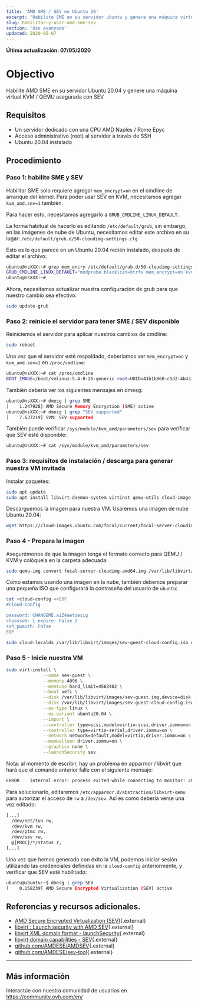 ```yaml
---
title: 'AMD SME / SEV en Ubuntu 20'
excerpt: 'Habilite SME en su servidor ubuntu y genere una máquina virtual SEV'
slug: habilitar-y-usar-amd-sme-sev
section: 'Uso avanzado'
updated: 2020-05-07
---
```


**Última actualización: 07/05/2020**

# Objectivo

Habilite AMD SME en su servidor Ubuntu 20.04 y genere una máquina virtual KVM / QEMU asegurada con SEV

## Requisitos

- Un servidor dedicado con una CPU AMD Naples / Rome Epyc
-  Acceso administrativo (root) al servidor a través de SSH
-  Ubuntu 20.04 instalado

## Procedimiento

### Paso 1: habilite SME y SEV

Habilitar SME solo requiere agregar `mem_encrypt=on` en el cmdline de arranque del kernel. Para poder usar SEV en KVM, necesitamos agregar `kvm_amd.sev=1` también.

Para hacer esto, necesitamos agregarlo a `GRUB_CMDLINE_LINUX_DEFAULT`.

La forma habitual de hacerlo es editando `/etc/default/grub`, sin embargo, en las imágenes de nube de Ubuntu, necesitamos editar este archivo en su lugar: `/etc/default/grub.d/50-cloudimg-settings.cfg`

Esto es lo que parece en un Ubuntu 20.04 recién instalado, después de editar el archivo:

```sh
ubuntu@nsXXX:~# grep mem_encry /etc/default/grub.d/50-cloudimg-settings.cfg
GRUB_CMDLINE_LINUX_DEFAULT="modprobe.blacklist=btrfs mem_encrypt=on kvm_amd.sev=1"
ubuntu@nsXXX:~#
```

Ahora, necesitamos actualizar nuestra configuración de grub para que nuestro cambio sea efectivo:

```sh
sudo update-grub
```

### Paso 2: reinicie el servidor para tener SME / SEV disponible

Reiniciemos el servidor para aplicar nuestros cambios de cmdline:

```sh
sudo reboot
```

Una vez que el servidor esté respaldado, deberíamos ver `mem_encrypt=on` y `kvm_amd.sev=1` en `/proc/cmdline`:

```sh
ubuntu@nsXXX:~# cat /proc/cmdline
BOOT_IMAGE=/boot/vmlinuz-5.4.0-26-generic root=UUID=41b1b860-c5d2-4b43-a7e5-cb45c2f44e08 ro vga=normal nomodeset modprobe.blacklist=btrfs mem_encrypt=on kvm_amd.sev=1
```

También debería ver los siguientes mensajes en dmesg:

```sh
ubuntu@nsXXX:~# dmesg | grep SME
[    1.247928] AMD Secure Memory Encryption (SME) active
ubuntu@nsXXX:~# dmesg | grep "SEV supported"
[    7.637219] SVM: SEV supported
```

También puede verificar `/sys/module/kvm_amd/parameters/sev` para verificar que SEV esté disponible:

```sh
ubuntu@nsXXX:~# cat /sys/module/kvm_amd/parameters/sev
```

### Paso 3: requisitos de instalación / descarga para generar nuestra VM invitada

Instalar paquetes:

```sh
sudo apt update
sudo apt install libvirt-daemon-system virtinst qemu-utils cloud-image-utils
```

Descarguemos la imagen para nuestra VM. Usaremos una imagen de nube Ubuntu 20.04:

```sh
wget https://cloud-images.ubuntu.com/focal/current/focal-server-cloudimg-amd64.img
```

### Paso 4 - Prepara la imagen
Asegurémonos de que la imagen tenga el formato correcto para QEMU / KVM y colóquela en la carpeta adecuada:

```sh
sudo qemu-img convert focal-server-cloudimg-amd64.img /var/lib/libvirt/images/sev-guest.img
```

Como estamos usando una imagen en la nube, también debemos preparar una pequeña ISO que configurará la contraseña del usuario de `ubuntu`:

```sh
cat >cloud-config <<EOF
#cloud-config

password: CHANGEME.aiZ4aetiesig
chpasswd: { expire: False }
ssh_pwauth: False
EOF

sudo cloud-localds /var/lib/libvirt/images/sev-guest-cloud-config.iso cloud-config
```


### Paso 5 - Inicie nuestra VM

```sh
sudo virt-install \
              --name sev-guest \
              --memory 4096 \
              --memtune hard_limit=4563402 \
              --boot uefi \
              --disk /var/lib/libvirt/images/sev-guest.img,device=disk,bus=scsi \
              --disk /var/lib/libvirt/images/sev-guest-cloud-config.iso,device=cdrom \
              --os-type linux \
              --os-variant ubuntu20.04 \
              --import \
              --controller type=scsi,model=virtio-scsi,driver.iommu=on \
              --controller type=virtio-serial,driver.iommu=on \
              --network network=default,model=virtio,driver.iommu=on \
              --memballoon driver.iommu=on \
              --graphics none \
              --launchSecurity sev
```

Nota: al momento de escribir, hay un problema en apparmor / libvirt que hará que el comando anterior falle con el siguiente mensaje:

```sh
ERROR    internal error: process exited while connecting to monitor: 2020-04-28T15:04:14.348979Z qemu-system-x86_64: sev_guest_init: Failed to open /dev/sev 'Permission denied'
```

Para solucionarlo, editaremos `/etc/apparmor.d/abstraction/libvirt-qemu` para autorizar el acceso de `rw` a `/dev/sev`. Así es como debería verse una vez editado:

```sh
[...]
  /dev/net/tun rw,
  /dev/kvm rw,
  /dev/ptmx rw,
  /dev/sev rw,
  @{PROC}/*/status r,
[...]
```

Una vez que hemos generado con éxito la VM, podemos iniciar sesión utilizando las credenciales definidas en la `cloud-config` anteriormente, y verificar que SEV esté habilitado:

```sh
ubuntu@ubuntu:~$ dmesg | grep SEV
[    0.158239] AMD Secure Encrypted Virtualization (SEV) active
```

## Referencias y recursos adicionales.

- [AMD Secure Encrypted Virtualization (SEV)](https://developer.amd.com/sev/){.external}
- [libvirt : Launch security with AMD SEV](https://libvirt.org/kbase/launch_security_sev.html){.external}
- [libvirt XML domain format - launchSecurity](https://libvirt.org/formatdomain.html#launchSecurity){.external}
- [libvirt domain capabilities - SEV](https://libvirt.org/formatdomaincaps.html#elementsSEV){.external}
- [github.com/AMDESE/AMDSEV](https://github.com/AMDESE/AMDSEV){.external}
- [github.com/AMDESE/sev-tool](https://github.com/AMDESE/sev-tool){.external}

------


## Más información

Interactúe con nuestra comunidad de usuarios en <https://community.ovh.com/en/>
